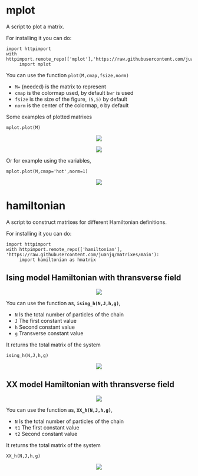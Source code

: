# mplot
A script to plot a matrix.


For installing it you can do:

```
import httpimport
with httpimport.remote_repo(['mplot'],'https://raw.githubusercontent.com/juanjq/matrixes/main'):
     import mplot
```

You can use the function `plot(M,cmap,fsize,norm)`

* `M=` (needed) is the matrix to represent
* `cmap` is the colormap used, by default `bwr` is used
* `fsize` is the size of the figure, `(5,5)` by default
* `norm` is the center of the colormap, `0` by default

Some examples of plotted  matrixes
```
mplot.plot(M)
```

<p align="center">
    <img align="center" src="https://github.com/juanjq/matrixes/blob/main/data/matrix_2.png?raw=true">
</p>
<p align="center">
    <img align="center" src="https://github.com/juanjq/matrixes/blob/main/data/matrix_3.png?raw=true">
</p>


Or for example using the variables,
```
mplot.plot(M,cmap='hot',norm=1)
```

<p align="center">
    <img align="center" src="https://github.com/juanjq/matrixes/blob/main/data/matrix4.png?raw=true">
</p>


# hamiltonian
A script to construct matrixes for different Hamiltonian definitions.

For installing it you can do:

```
import httpimport
with httpimport.remote_repo(['hamiltonian'], 'https://raw.githubusercontent.com/juanjq/matrixes/main'):
     import hamiltonian as hmatrix
```

## Ising model Hamiltonian with thransverse field


<p align="center">
    <img align="center" src="https://github.com/juanjq/hamiltonian_matrix/blob/main/data/Ising_model.png?raw=true">
</p>

You can use the function as,
**`ising_h(N,J,h,g)`**,

* `N` Is the total number of particles of the chain
* `J` The first constant value
* `h` Second constant value
* `g` Transverse constant value

It returns the total matrix of the system

```
ising_h(N,J,h,g)
```

<p align="center">
    <img align="center" src="https://github.com/juanjq/matrixes/blob/main/data/ising_hamiltonian_img.png?raw=true">
</p>


## XX model Hamiltonian with thransverse field

<p align="center">
    <img align="center" src="https://github.com/juanjq/matrixes/blob/main/data/XX_model.png?raw=true">
</p>

You can use the function as,
**`XX_h(N,J,h,g)`**,

* `N` Is the total number of particles of the chain
* `t1` The first constant value
* `t2` Second constant value

It returns the total matrix of the system

```
XX_h(N,J,h,g)
```

<p align="center">
    <img align="center" src="https://github.com/juanjq/hamiltonian_matrix/blob/main/data/XX_hamiltonian_img.png?raw=true">
</p>
